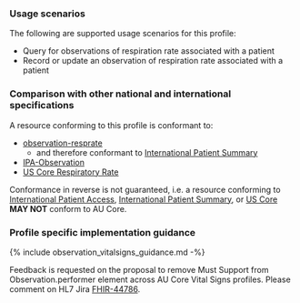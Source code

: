 ### Usage scenarios

The following are supported usage scenarios for this profile:

- Query for observations of respiration rate associated with a patient
- Record or update an observation of respiration rate associated with a patient


### Comparison with other national and international specifications

A resource conforming to this profile is conformant to:
- [observation-resprate](http://hl7.org/fhir/us/core/StructureDefinition/us-core-respiratory-rate)
  - and therefore conformant to [International Patient Summary](http://build.fhir.org/ig/HL7/fhir-ips)
- [IPA-Observation](https://build.fhir.org/ig/HL7/fhir-ipa/StructureDefinition-ipa-observation.html)
- [US Core Respiratory Rate](http://hl7.org/fhir/us/core/StructureDefinition/us-core-heart-rate)

Conformance in reverse is not guaranteed, i.e. a resource conforming to [International Patient Access](https://build.fhir.org/ig/HL7/fhir-ipa), [International Patient Summary](http://build.fhir.org/ig/HL7/fhir-ips), or [US Core](http://hl7.org/fhir/us/core) **MAY NOT** conform to AU Core.


### Profile specific implementation guidance
{% include observation_vitalsigns_guidance.md -%}

<p class="request-for-feedback">Feedback is requested on the proposal to remove Must Support from Observation.performer element across AU Core Vital Signs profiles. Please comment on HL7 Jira <a href="https://jira.hl7.org/browse/FHIR-44786">FHIR-44786</a>.</p>


